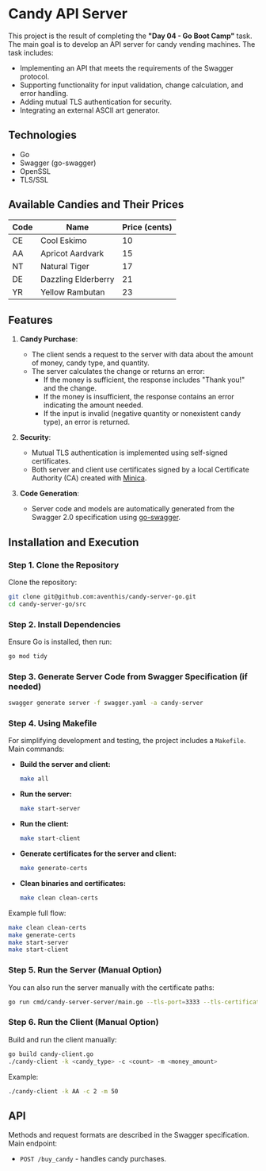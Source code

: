# Candy API Server

This project is the result of completing the **"Day 04 - Go Boot Camp"** task. The main goal is to develop an API server for candy vending machines. The task includes:

- Implementing an API that meets the requirements of the Swagger protocol.
- Supporting functionality for input validation, change calculation, and error handling.
- Adding mutual TLS authentication for security.
- Integrating an external ASCII art generator.

## Technologies

- Go
- Swagger (go-swagger)
- OpenSSL
- TLS/SSL

## Available Candies and Their Prices

| Code | Name                | Price (cents)     |
|------|---------------------|-------------------|
| CE   | Cool Eskimo         | 10               |
| AA   | Apricot Aardvark    | 15               |
| NT   | Natural Tiger       | 17               |
| DE   | Dazzling Elderberry | 21               |
| YR   | Yellow Rambutan     | 23               |

## Features

1. **Candy Purchase**:
   - The client sends a request to the server with data about the amount of money, candy type, and quantity.
   - The server calculates the change or returns an error:
      - If the money is sufficient, the response includes "Thank you!" and the change.
      - If the money is insufficient, the response contains an error indicating the amount needed.
      - If the input is invalid (negative quantity or nonexistent candy type), an error is returned.

2. **Security**:
   - Mutual TLS authentication is implemented using self-signed certificates.
   - Both server and client use certificates signed by a local Certificate Authority (CA) created with [Minica](https://github.com/jsha/minica).

3. **Code Generation**:
   - Server code and models are automatically generated from the Swagger 2.0 specification using [go-swagger](https://github.com/go-swagger/go-swagger).

## Installation and Execution

### Step 1. Clone the Repository
Clone the repository:
```bash
git clone git@github.com:aventhis/candy-server-go.git
cd candy-server-go/src
```

### Step 2. Install Dependencies
Ensure Go is installed, then run:
```bash
go mod tidy
```

### Step 3. Generate Server Code from Swagger Specification (if needed)
   ```bash
   swagger generate server -f swagger.yaml -a candy-server
   ```

### Step 4. Using Makefile
For simplifying development and testing, the project includes a `Makefile`. Main commands:

- **Build the server and client:**
  ```bash
  make all
  ```
- **Run the server:**
  ```bash
  make start-server
  ```
- **Run the client:**
  ```bash
  make start-client
  ```
- **Generate certificates for the server and client:**
  ```bash
  make generate-certs
  ```
- **Clean binaries and certificates:**
  ```bash
  make clean clean-certs
  ```

Example full flow:
```bash
make clean clean-certs
make generate-certs
make start-server
make start-client
```

### Step 5. Run the Server (Manual Option)
You can also run the server manually with the certificate paths:
```bash
go run cmd/candy-server-server/main.go --tls-port=3333 --tls-certificate=candy.tld/cert.pem --tls-key=candy.tld/key.pem --tls-ca=minica.pem
```

### Step 6. Run the Client (Manual Option)

Build and run the client manually:
```bash
go build candy-client.go
./candy-client -k <candy_type> -c <count> -m <money_amount>
```

Example:
```bash
./candy-client -k AA -c 2 -m 50
```

## API

Methods and request formats are described in the Swagger specification. Main endpoint:
- `POST /buy_candy` - handles candy purchases.
